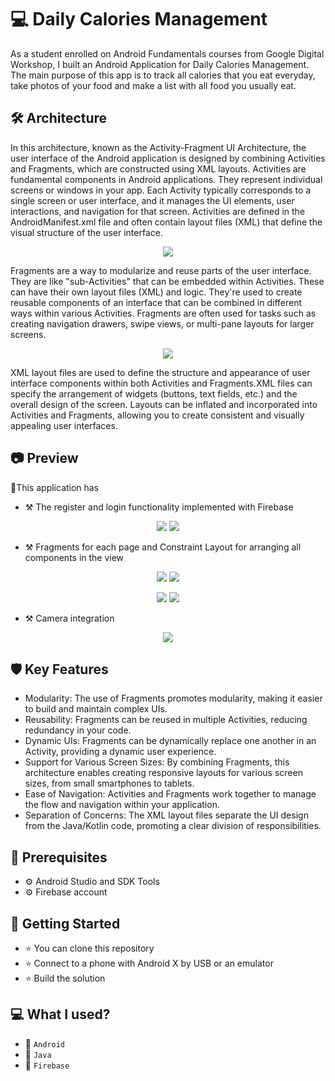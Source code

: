 # 💻 Daily Calories Management
As a student enrolled on Android Fundamentals courses from Google Digital Workshop, 
I built an Android Application for Daily Calories Management.
The main purpose of this app is to track all calories that you eat everyday, take photos of your food and make a list with all food you usually eat.

## 🛠️ Architecture

In this architecture, known as the Activity-Fragment UI Architecture, the user interface of the Android application is designed by combining Activities and Fragments, which are constructed using XML layouts.
Activities are fundamental components in Android applications. They represent individual screens or windows in your app. Each Activity typically corresponds to a single screen or user interface, and it manages the UI elements, user interactions, and navigation for that screen.
Activities are defined in the AndroidManifest.xml file and often contain layout files (XML) that define the visual structure of the user interface.
<p align="center">
  <img src="https://github.com/Piciorus-Ovidiu-Mihai/daily-calories-management-android/blob/master/daily-calories-management-architecture-1.png">
</p>

Fragments are a way to modularize and reuse parts of the user interface. They are like "sub-Activities" that can be embedded within Activities.
These can have their own layout files (XML) and logic. They're used to create reusable components of an interface that can be combined in different ways within various Activities.
Fragments are often used for tasks such as creating navigation drawers, swipe views, or multi-pane layouts for larger screens.

<p align="center">
<img src="https://github.com/Piciorus-Ovidiu-Mihai/daily-calories-management-android/blob/master/daily-calories-management-architecture-2.png">
</p>

XML layout files are used to define the structure and appearance of user interface components within both Activities and Fragments.XML files can specify the arrangement of widgets (buttons, text fields, etc.) and the overall design of the screen. 
Layouts can be inflated and incorporated into Activities and Fragments, allowing you to create consistent and visually appealing user interfaces.

## 📷 Preview 
🏹This application has
* ⚒️ The register and login functionality implemented with Firebase

<p align="center">
  <img src="https://github.com/Piciorus-Ovidiu-Mihai/Photos/blob/master/dcm-login-screen.png">
  <img src="https://github.com/Piciorus-Ovidiu-Mihai/Photos/blob/master/dcm-register-screen.png">
</p>

* ⚒️ Fragments for each page and Constraint Layout for arranging all components in the view

<p align="center">
  <img src="https://github.com/Piciorus-Ovidiu-Mihai/Photos/blob/master/dcm-menu.png"> 
  <img src="https://github.com/Piciorus-Ovidiu-Mihai/Photos/blob/master/dcm-cards-screen.png">
</p>

<p align="center">
  <img src="https://github.com/Piciorus-Ovidiu-Mihai/Photos/blob/master/dcm-calculator-weight-screen.png">
  <img src="https://github.com/Piciorus-Ovidiu-Mihai/Photos/blob/master/dcm-calculator-screen.png">
</p>

* ⚒️ Camera integration
<p align="center">
  <img src="https://github.com/Piciorus-Ovidiu-Mihai/Photos/blob/master/dcm-camera-integration-screen.png">
</p>

## 🛡️ Key Features
* Modularity: The use of Fragments promotes modularity, making it easier to build and maintain complex UIs.
* Reusability: Fragments can be reused in multiple Activities, reducing redundancy in your code.
* Dynamic UIs: Fragments can be dynamically replace one another in an Activity, providing a dynamic user experience.
* Support for Various Screen Sizes: By combining Fragments, this architecture enables creating responsive layouts for various screen sizes, from small smartphones to tablets.
* Ease of Navigation: Activities and Fragments work together to manage the flow and navigation within your application.
* Separation of Concerns: The XML layout files separate the UI design from the Java/Kotlin code, promoting a clear division of responsibilities.

##  💽 Prerequisites
* ⚙️ Android Studio and SDK Tools
* ⚙️ Firebase account

## 🚀 Getting Started
* ⭐ You can clone this repository
* ⭐ Connect to a phone with Android X by USB or an emulator
* ⭐ Build the solution

## 💻 What I used?
* 💽 `Android`
* 💽 `Java`
* 💽 `Firebase`

